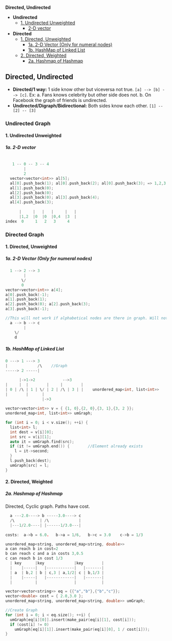 **Directed, Undirected**
- **Undirected**
  - [1. Undirected Unweighted](#udu)
    - [2-D vector](#uduv)
- **Directed**
  - [1. Directed, Unweighted](#du)
    - [1a. 2-D Vector (Only for numeral nodes)](#duv)
    - [1b. HashMap of Linked List](#duhm)
  - [2. Directed, Weighted](#dw)
    - [2a. Hashmap of Hashmap](#dwh)

## Directed, Undirected
- **Directed/1 way:** 1 side know other but viceversa not true. `[a] --> [b] --> [c]`. Ex: a. Fans knows celebrity but other side does not. b.  On Facebook the graph of friends is undirected.
- **Undirected/Digraph/Bidirectional:** Both sides know each other.  `[1] -- [2] -- [3]`


### Undirected Graph
<a name=udu></a>
#### 1. Undirected Unweighted
<a name=uduv></a>
##### 1a. 2-D vector
```cpp

   1 -- 0 -- 3 -- 4
        |
        2  
  vector<vector<int>> al[5];
  al[0].push_back(1); al[0].push_back(2); al[0].push_back(3); => 1,2,3    //node0
  al[1].push_back(0);                                                     //node1
  al[2].push_back(0);                                                     //node2
  al[3].push_back(0); al[3].push_back(4);                                 //node3
  al[4].push_back(3);                                                     //node4
  
      |     |   |   |     |   |
      |1,2  |0  |0  |0,4  |3  |
index  0     1   2   3     4
```

<a name=dg></a>
### Directed Graph
<a name=du></a>
#### 1. Directed, Unweighted
<a name=duv></a>
##### 1a. 2-D Vector (Only for numeral nodes)
```c
  1 --> 2 --> 3
        |
       \/
       0  
vector<vector<int>> a[4];
a[0].push_back(-1);
a[1].push_back(1);
a[2].push_back(0); a[2].push_back(3);
a[3].push_back(-1);

//This will not work if alphabetical nodes are there in graph. Will not work.
  a --> b --> c 
        |
	\/
	d
```
<a name=duhm></a>
##### 1b. HashMap of Linked List
```c
0 ---> 1 ---> 3
|             /\    //Graph
-----> 2 -----|

      |->1->2            -->3 
|     |  |        |     |        |
| 0 | /\ | 1 | \/ | 2 | /\ | 3 | |    unordered_map<int, list<int>>
|        |      |
                |->3
 
vector<vector<int>> v = { {1, 0},{2, 0},{3, 1},{3, 2 }};
unordered_map<int, list<int>> umGraph;

for (int i = 0; i < v.size(); ++i) {
  list<int> l;
  int dest = v[i][0];
  int src = v[i][1];
  auto it = umGraph.find(src);
  if (it != umGraph.end()) {		//Element already exists
    l = it->second;
  }
  l.push_back(dest);
  umGraph[src] = l;
}
```
<a name=dw></a>
#### 2. Directed, Weighted
<a name=dwh></a>
##### 2a. Hashmap of Hashmap
Directed, Cyclic graph. Paths have cost.
```c
  a ---2.0----> b -----3.0----> c
  /\           | /\             |
  |---1/2.0----| |------1/3.0---|
  
costs:  a->b = 6.0.   b->a = 1/6,   b->c = 3.0    c->b = 1/3

unordered_map<string, unordered_map<string, double>>
a can reach b in cost=2
b can reach c and a in costs 3,0.5
c can reach b in cost 1/3
  | key      |key             |key        |
  |    |-----|   |------------|   |-------|
  | a  | b,2 | b | c,3 | a,1/2| c | b,1/3 |
  |    |-----|   |------------|   |-------|
  |          |                |           |

vector<vector<string>> eq = {{"a","b"},{"b","c"}};
vector<double> cost = { 2.0,3.0 };
unordered_map<string, unordered_map<string, double>> umGraph;

//Create Graph
for (int i = 0; i < eq.size(); ++i) {
  umGraph[eq[i][0]].insert(make_pair(eq[i][1], cost[i]));
  if (cost[i] != 0)
    umGraph[eq[i][1]].insert(make_pair(eq[i][0], 1 / cost[i]));
}
```
